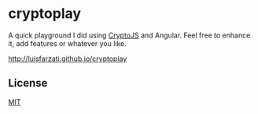 # cryptoplay

A quick playground I did using [CryptoJS](https://code.google.com/p/crypto-js) and Angular. Feel free to enhance it, add features or whatever you like.

http://luisfarzati.github.io/cryptoplay

## License

[MIT](LICENSE)
